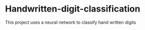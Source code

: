 # Handwritten-digit-classification
This project uses a neural network to classify hand written digits
